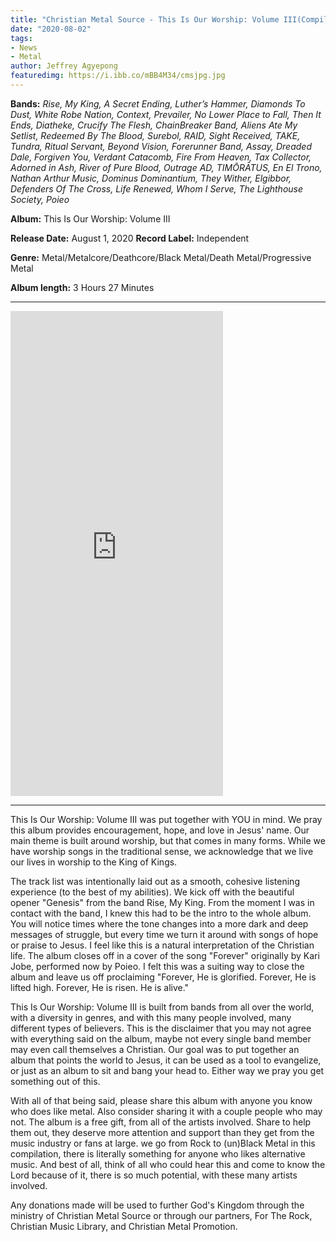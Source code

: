 ```yaml
---
title: "Christian Metal Source - This Is Our Worship: Volume III(Compilation)"
date: "2020-08-02"
tags:
- News
- Metal
author: Jeffrey Agyepong
featuredimg: https://i.ibb.co/mBB4M34/cmsjpg.jpg
---
```


**Bands:** _Rise, My King, A Secret Ending, Luther’s Hammer, Diamonds To Dust, White Robe Nation, Context, Prevailer, No Lower Place to Fall, Then It Ends, Diatheke, Crucify The Flesh, ChainBreaker Band, Aliens Ate My Setlist, Redeemed By The Blood, Surebol, RAID, Sight Received, TAKE, Tundra, Ritual Servant, Beyond Vision, Forerunner Band, Assay, Dreaded Dale, Forgiven You, Verdant Catacomb, Fire From Heaven, Tax Collector, Adorned in Ash, River of Pure Blood, Outrage AD, TIMŌRĀTUS, En El Trono, Nathan Arthur Music, Dominus Dominantium, They Wither, Elgibbor, Defenders Of The Cross, Life Renewed, Whom I Serve, The Lighthouse Society, Poieo_

**Album:** This Is Our Worship: Volume III

**Release Date:** August 1, 2020 **Record Label:** Independent

**Genre:** Metal/Metalcore/Deathcore/Black Metal/Death Metal/Progressive Metal 

**Album length:** 3 Hours 27 Minutes

<hr>

<iframe style="border: 0; width: 340px; height: 776px;" src="https://bandcamp.com/EmbeddedPlayer/album=266149645/size=large/bgcol=ffffff/linkcol=0687f5/transparent=true/" seamless><a href="https://christianmetalsource.bandcamp.com/album/this-is-our-worship-volume-iii">This Is Our Worship: Volume III by Various Artists</a></iframe>

<hr>

This Is Our Worship: Volume III was put together with YOU in mind. We pray this album provides encouragement, hope, and love in Jesus' name. Our main theme is built around worship, but that comes in many forms. While we have worship songs in the traditional sense, we acknowledge that we live our lives in worship to the King of Kings.

The track list was intentionally laid out as a smooth, cohesive listening experience (to the best of my abilities). We kick off with the beautiful opener "Genesis" from the band Rise, My King. From the moment I was in contact with the band, I knew this had to be the intro to the whole album. You will notice times where the tone changes into a more dark and deep messages of struggle, but every time we turn it around with songs of hope or praise to Jesus. I feel like this is a natural interpretation of the Christian life. The album closes off in a cover of the song "Forever" originally by Kari Jobe, performed now by Poieo. I felt this was a suiting way to close the album and leave us off proclaiming "Forever, He is glorified. Forever, He is lifted high. Forever, He is risen. He is alive."

This Is Our Worship: Volume III is built from bands from all over the world, with a diversity in genres, and with this many people involved, many different types of believers. This is the disclaimer that you may not agree with everything said on the album, maybe not every single band member may even call themselves a Christian. Our goal was to put together an album that points the world to Jesus, it can be used as a tool to evangelize, or just as an album to sit and bang your head to. Either way we pray you get something out of this.

With all of that being said, please share this album with anyone you know who does like metal. Also consider sharing it with a couple people who may not. The album is a free gift, from all of the artists involved. Share to help them out, they deserve more attention and support than they get from the music industry or fans at large. we go from Rock to (un)Black Metal in this compilation, there is literally something for anyone who likes alternative music. And best of all, think of all who could hear this and come to know the Lord because of it, there is so much potential, with these many artists involved.

Any donations made will be used to further God's Kingdom through the ministry of Christian Metal Source or through our partners, For The Rock, Christian Music Library, and Christian Metal Promotion.
